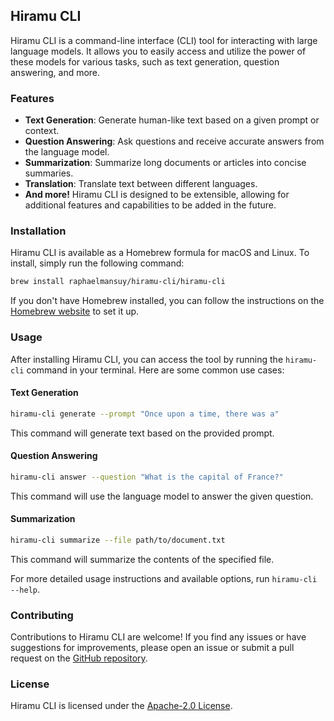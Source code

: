 
## Hiramu CLI

Hiramu CLI is a command-line interface (CLI) tool for interacting with large language models. It allows you to easily access and utilize the power of these models for various tasks, such as text generation, question answering, and more.

### Features

- **Text Generation**: Generate human-like text based on a given prompt or context.
- **Question Answering**: Ask questions and receive accurate answers from the language model.
- **Summarization**: Summarize long documents or articles into concise summaries.
- **Translation**: Translate text between different languages.
- **And more!** Hiramu CLI is designed to be extensible, allowing for additional features and capabilities to be added in the future.

### Installation

Hiramu CLI is available as a Homebrew formula for macOS and Linux. To install, simply run the following command:

```bash
brew install raphaelmansuy/hiramu-cli/hiramu-cli
```

If you don't have Homebrew installed, you can follow the instructions on the [Homebrew website](https://brew.sh/) to set it up.

### Usage

After installing Hiramu CLI, you can access the tool by running the `hiramu-cli` command in your terminal. Here are some common use cases:

#### Text Generation

```bash
hiramu-cli generate --prompt "Once upon a time, there was a"
```

This command will generate text based on the provided prompt.

#### Question Answering

```bash
hiramu-cli answer --question "What is the capital of France?"
```

This command will use the language model to answer the given question.

#### Summarization

```bash
hiramu-cli summarize --file path/to/document.txt
```

This command will summarize the contents of the specified file.

For more detailed usage instructions and available options, run `hiramu-cli --help`.

### Contributing

Contributions to Hiramu CLI are welcome! If you find any issues or have suggestions for improvements, please open an issue or submit a pull request on the [GitHub repository](https://github.com/raphaelmansuy/hiramu-cli).

### License

Hiramu CLI is licensed under the [Apache-2.0 License](https://github.com/raphaelmansuy/hiramu-cli/blob/main/LICENSE).